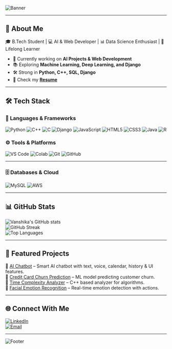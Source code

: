 <!-- Profile Banner -->
![Banner](https://capsule-render.vercel.app/api?type=waving&color=0:FF5733,100:900C3F&height=250&section=header&text=Hi%20I'm%20Vanshika%20Agarwal%20👋&fontSize=40&fontColor=fff&animation=fadeIn)

---

## 🚀 About Me
🎓 B.Tech Student | 💻 AI & Web Developer | 📊 Data Science Enthusiast | 🌱 Lifelong Learner  

- 🔭 Currently working on **AI Projects & Web Development**
- 📚 Exploring **Machine Learning, Deep Learning, and Django**
- 🛠️ Strong in **Python, C++, SQL, Django**
- 📄 Check my **[Resume](https://github.com/Vanshikagarwal1901/RESUME)**  

---

## 🛠️ Tech Stack
### 🚀 Languages & Frameworks
![Python](https://img.shields.io/badge/Python-3776AB?style=for-the-badge&logo=python&logoColor=white)
![C++](https://img.shields.io/badge/C++-00599C?style=for-the-badge&logo=cplusplus&logoColor=white)
![C](https://img.shields.io/badge/C-00599C?style=for-the-badge&logo=c&logoColor=white)
![Django](https://img.shields.io/badge/Django-092E20?style=for-the-badge&logo=django&logoColor=white)
![JavaScript](https://img.shields.io/badge/JavaScript-F7DF1E?style=for-the-badge&logo=javascript&logoColor=black)
![HTML5](https://img.shields.io/badge/HTML5-E34F26?style=for-the-badge&logo=html5&logoColor=white)
![CSS3](https://img.shields.io/badge/CSS3-1572B6?style=for-the-badge&logo=css3&logoColor=white)
![Java](https://img.shields.io/badge/Java-007396?style=for-the-badge&logo=java&logoColor=white)
![R](https://img.shields.io/badge/R-276DC3?style=for-the-badge&logo=r&logoColor=white)


### ⚙️ Tools & Platforms
![VS Code](https://img.shields.io/badge/VSCode-0078d7?style=for-the-badge&logo=visual-studio-code&logoColor=white)
![Colab](https://img.shields.io/badge/Google%20Colab-F9AB00?style=for-the-badge&logo=googlecolab&logoColor=white)
![Git](https://img.shields.io/badge/Git-F05032?style=for-the-badge&logo=git&logoColor=white)
![GitHub](https://img.shields.io/badge/GitHub-181717?style=for-the-badge&logo=github)

---
### 🗄️ Databases & Cloud
![MySQL](https://img.shields.io/badge/MySQL-4479A1?style=for-the-badge&logo=mysql&logoColor=white)
![AWS](https://img.shields.io/badge/AWS-FF9900?style=for-the-badge&logo=amazon-aws&logoColor=white)

---
## 📊 GitHub Stats
![Vanshika's GitHub stats](https://github-readme-stats.vercel.app/api?username=Vanshikagarwal1901&show_icons=true&theme=tokyonight)  
![GitHub Streak](https://streak-stats.demolab.com/?user=Vanshikagarwal1901&theme=tokyonight)  
![Top Languages](https://github-readme-stats.vercel.app/api/top-langs/?username=Vanshikagarwal1901&layout=compact&theme=tokyonight)

---

## 📂 Featured Projects
🔹 [AI Chatbot](https://github.com/Vanshikagarwal1901/ai_chatbot) – Smart AI chatbot with text, voice, calendar, history & UI features.  
🔹 [Credit Card Churn Prediction](https://github.com/Vanshikagarwal1901) – ML model predicting customer churn.  
🔹 [Time Complexity Analyzer](https://github.com/Vanshikagarwal1901) – C++ based analyzer for algorithms.  
🔹 [Facial Emotion Recognition](https://github.com/Vanshikagarwal1901) – Real-time emotion detection with actions.  

---

## 🌐 Connect With Me
[![LinkedIn](https://img.shields.io/badge/LinkedIn-0077B5?style=for-the-badge&logo=linkedin&logoColor=white)](https://www.linkedin.com/in/vanshika-agarwal-5608a1282)  
[![Email](https://img.shields.io/badge/Email-D14836?style=for-the-badge&logo=gmail&logoColor=white)](avanshika190@gmail.com)  

---

![Footer](https://capsule-render.vercel.app/api?type=waving&color=0:900C3F,100:FF5733&height=120&section=footer)
